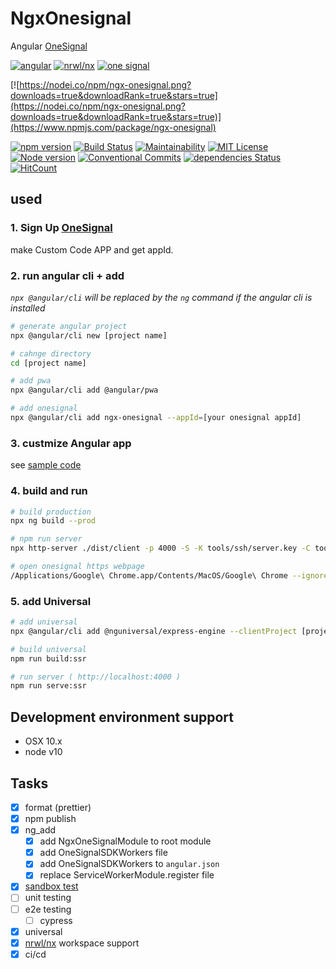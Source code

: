 # NgxOnesignal

Angular [OneSignal](https://onesignal.com/)

[![angular](https://img.shields.io/badge/angular-7+-red.svg)](https://angular.io/)
[![nrwl/nx](https://img.shields.io/badge/nx-8-blue.svg)](https://nx.dev/)
[![one signal](https://img.shields.io/badge/OneSignal--Website--SDK-latest-e34b4d.svg)](https://github.com/OneSignal/OneSignal-Website-SDK)

[![https://nodei.co/npm/ngx-onesignal.png?downloads=true&downloadRank=true&stars=true](https://nodei.co/npm/ngx-onesignal.png?downloads=true&downloadRank=true&stars=true)](https://www.npmjs.com/package/ngx-onesignal)

[![npm version](https://badge.fury.io/js/ngx-onesignal.svg)](https://badge.fury.io/js/ngx-onesignal)
[![Build Status](https://travis-ci.com/MSakamaki/ngx-onesignal.svg?branch=master)](https://travis-ci.com/MSakamaki/ngx-onesignal)
[![Maintainability](https://api.codeclimate.com/v1/badges/493932302a1a925b8f12/maintainability)](https://codeclimate.com/github/MSakamaki/ngx-onesignal/maintainability)
[![MIT License](http://img.shields.io/badge/license-MIT-blue.svg?style=flat)](LICENSE)
[![Node version](https://img.shields.io/node/v/ngx-onesignal.svg?style=flat)](http://nodejs.org/download/)
[![Conventional Commits](https://img.shields.io/badge/Conventional%20Commits-1.0.0-yellow.svg)](https://conventionalcommits.org)
[![dependencies Status](https://david-dm.org/MSakamaki/ngx-onesignal/status.svg)](https://david-dm.org/MSakamaki/ngx-onesignal)
[![HitCount](http://hits.dwyl.com/MSakamaki/ngx-onesignal.svg)](http://hits.dwyl.com/MSakamaki/ngx-onesignal)

## used

### 1. Sign Up [OneSignal](https://onesignal.com/)

make Custom Code APP and get appId.

### 2. run angular cli + add

*`npx @angular/cli` will be replaced by the `ng` command if the angular cli is installed*

```sh
# generate angular project
npx @angular/cli new [project name]

# cahnge directory
cd [project name]

# add pwa
npx @angular/cli add @angular/pwa

# add onesignal
npx @angular/cli add ngx-onesignal --appId=[your onesignal appId]
```

### 3. custmize Angular app

see [sample code](https://github.com/MSakamaki/ngx-onesignal/tree/master/src/app)

### 4. build and run

```sh
# build production
npx ng build --prod

# npm run server
npx http-server ./dist/client -p 4000 -S -K tools/ssh/server.key -C tools/ssh/server.crt

# open onesignal https webpage
/Applications/Google\ Chrome.app/Contents/MacOS/Google\ Chrome --ignore-certificate-errors --user-data-dir=dist/chromeTemp
```

### 5. add Universal

```sh
# add universal
npx @angular/cli add @nguniversal/express-engine --clientProject [project name]

# build universal
npm run build:ssr

# run server ( http://localhost:4000 )
npm run serve:ssr
```

## Development environment support

+ OSX 10.x
+ node v10

## Tasks

+ [x] format (prettier)
+ [x] npm publish
+ [x] ng_add
  + [x] add NgxOneSignalModule to root module
  + [x] add OneSignalSDKWorkers file
  + [x] add OneSignalSDKWorkers to `angular.json`
  + [x] replace ServiceWorkerModule.register file
+ [x] [sandbox test](https://www.kevinschuchard.com/blog/2018-11-20-schematic-sandbox/)
+ [ ] unit testing
+ [ ] e2e testing
  + [ ] cypress
+ [x] universal
+ [x] [nrwl/nx](https://nx.dev/) workspace support
+ [x] ci/cd
